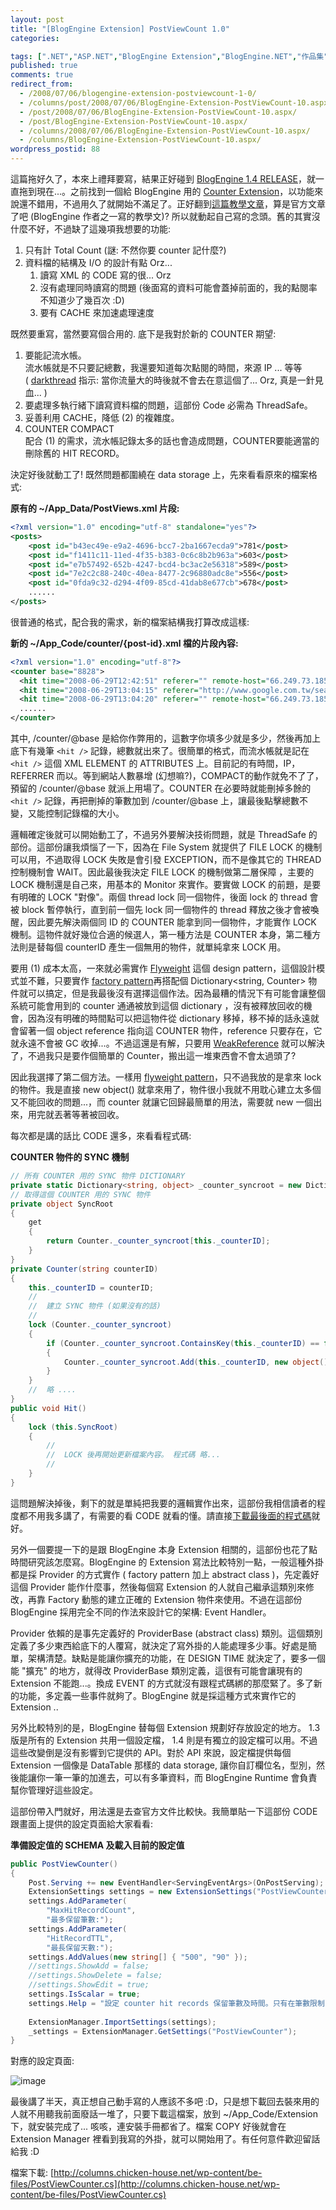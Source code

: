 ```yaml
---
layout: post
title: "[BlogEngine Extension] PostViewCount 1.0"
categories:

tags: [".NET","ASP.NET","BlogEngine Extension","BlogEngine.NET","作品集","技術隨筆"]
published: true
comments: true
redirect_from:
  - /2008/07/06/blogengine-extension-postviewcount-1-0/
  - /columns/post/2008/07/06/BlogEngine-Extension-PostViewCount-10.aspx/
  - /post/2008/07/06/BlogEngine-Extension-PostViewCount-10.aspx/
  - /post/BlogEngine-Extension-PostViewCount-10.aspx/
  - /columns/2008/07/06/BlogEngine-Extension-PostViewCount-10.aspx/
  - /columns/BlogEngine-Extension-PostViewCount-10.aspx/
wordpress_postid: 88
---
```


這篇拖好久了，本來上禮拜要寫，結果正好碰到 [BlogEngine 1.4 RELEASE](http://www.codeplex.com/blogengine/Release/ProjectReleases.aspx?ReleaseId=9451)，就一直拖到現在...。之前找到一個給 BlogEngine 用的 [Counter Extension](http://mosesofegypt.net/?tag=/blogengine.net+extensions)，以功能來說還不錯用，不過用久了就開始不滿足了。正好翻到[這篇教學文章](http://rtur.net/blog/post/2008/07/04/Writing-extensions-for-BlogEngine-14-(part-1).aspx)，算是官方文章了吧 (BlogEngine 作者之一寫的教學文)? 所以就動起自己寫的念頭。舊的其實沒什麼不好，不過缺了這幾項我想要的功能:

1. 只有計 Total Count (謎: 不然你要 counter 記什麼?)
2. 資料檔的結構及 I/O 的設計有點 Orz...
   1. 讀寫 XML 的 CODE 寫的很... Orz
   2. 沒有處理同時讀寫的問題 (後面寫的資料可能會蓋掉前面的，我的點閱率不知道少了幾百次 :D)
   3. 要有 CACHE 來加速處理速度

既然要重寫，當然要寫個合用的. 底下是我對於新的 COUNTER 期望:

1. 要能記流水帳。  
   流水帳就是不只要記總數，我還要知道每次點閱的時間，來源 IP ... 等等  
   ( [darkthread](http://blog.darkthread.net/) 指示: 當你流量大的時後就不會去在意這個了... Orz, 真是一針見血... )
2. 要處理多執行緒下讀寫資料檔的問題，這部份 Code 必需為 ThreadSafe。
3. 妥善利用 CACHE，降低 (2) 的複雜度。
4. COUNTER COMPACT  
   配合 (1) 的需求，流水帳記錄太多的話也會造成問題，COUNTER要能適當的刪除舊的 HIT RECORD。

決定好後就動工了! 既然問題都圍繞在 data storage 上，先來看看原來的檔案格式:

**原有的 ~/App_Data/PostViews.xml 片段:**

```xml
<?xml version="1.0" encoding="utf-8" standalone="yes"?>
<posts>
    <post id="b43ec49e-e9a2-4696-bcc7-2ba1667ecda9">781</post>
    <post id="f1411c11-11ed-4f35-b383-0c6c8b2b963a">603</post>
    <post id="e7b57492-652b-4247-bcd4-bc3ac2e56318">589</post>
    <post id="7e2c2c88-240c-40ea-8477-2c96880adc8e">556</post>
    <post id="0fda9c32-d294-4f09-85cd-41dab8e677cb">678</post>
    ......
</posts>
```

很普通的格式，配合我的需求，新的檔案結構我打算改成這樣:

**新的 ~/App_Code/counter/{post-id}.xml 檔的片段內容:**

```xml
<?xml version="1.0" encoding="utf-8"?>
<counter base="8828">
  <hit time="2008-06-29T12:42:51" referer="" remote-host="66.249.73.185" user-agent="Mozilla/5.0 (compatible; Googlebot/2.1; +http://www.google.com/bot.html)" />
  <hit time="2008-06-29T13:04:15" referer="http://www.google.com.tw/search?complete=1&amp;hl=zh-TW&amp;cr=countryTW&amp;rlz=1B3GGGL_zh-TWTW237TW238&amp;q=%E9%A6%99%E6%B8%AFg9&amp;start=30&amp;sa=N" remote-host="124.10.1.162" user-agent="Mozilla/5.0 (Windows; U; Windows NT 5.1; zh-TW; rv:1.9) Gecko/2008052906 Firefox/3.0" />
  <hit time="2008-06-29T13:04:20" referer="" remote-host="66.249.73.185" user-agent="Mediapartners-Google" />
  ......
</counter>
```

其中, /counter/@base 是給你作弊用的，這數字你填多少就是多少，然後再加上底下有幾筆 `<hit />` 記錄，總數就出來了。很簡單的格式，而流水帳就是記在 `<hit />` 這個 XML ELEMENT 的 ATTRIBUTES 上。目前記的有時間，IP，REFERRER 而以。等到網站人數暴增 (幻想嘛?)，COMPACT的動作就免不了了，預留的 /counter/@base 就派上用場了。COUNTER 在必要時就能刪掉多餘的 `<hit />` 記錄，再把刪掉的筆數加到 /counter/@base 上，讓最後點擊總數不變，又能控制記錄檔的大小。

邏輯確定後就可以開始動工了，不過另外要解決技術問題，就是 ThreadSafe 的部份。這部份讓我煩惱了一下，因為在 File System 就提供了 FILE LOCK 的機制可以用，不過取得 LOCK 失敗是會引發 EXCEPTION，而不是像其它的 THREAD 控制機制會 WAIT。因此最後我決定 FILE LOCK 的機制做第二層保障 ，主要的 LOCK 機制還是自己來，用基本的 Monitor 來實作。要實做 LOCK 的前題，是要有明確的 LOCK "對像"。兩個 thread lock 同一個物件，後面 lock 的 thread 會被 block 暫停執行，直到前一個先 lock 同一個物件的 thread 釋放之後才會被喚醒，因此要先解決兩個同 ID 的 COUNTER 能拿到同一個物件，才能實作 LOCK 機制。這物件就好幾位合適的候選人，第一種方法是 COUNTER 本身，第二種方法則是替每個 counterID 產生一個無用的物件，就單純拿來 LOCK 用。

要用 (1) 成本太高，一來就必需實作 [Flyweight](http://en.wikipedia.org/wiki/Flyweight_pattern) 這個 design pattern，這個設計模式並不難，只要實作 [factory pattern](http://en.wikipedia.org/wiki/Factory_method_pattern)再搭配個 Dictionary<string, Counter> 物件就可以搞定，但是我最後沒有選擇這個作法。因為最糟的情況下有可能會讓整個系統可能會用到的 counter 通通被放到這個 dictionary ，沒有被釋放回收的機會，因為沒有明確的時間點可以把這物件從 dictionary 移掉，移不掉的話永遠就會留著一個 object reference 指向這 COUNTER 物件，reference 只要存在，它就永遠不會被 GC 收掉...。不過這還是有解，只要用 [WeakReference](http://en.wikipedia.org/wiki/Weak_reference) 就可以解決了，不過我只是要作個簡單的 Counter，搬出這一堆東西會不會太過頭了?

因此我選擇了第二個方法。一樣用 [flyweight pattern](http://en.wikipedia.org/wiki/Flyweight_pattern)，只不過我放的是拿來 lock 的物件。我是直接 new object() 就拿來用了，物件很小我就不用耽心建立太多個又不能回收的問題...，而 counter 就讓它回歸最簡單的用法，需要就 new 一個出來，用完就丟著等著被回收。

每次都是講的話比 CODE 還多，來看看程式碼:

**COUNTER 物件的 SYNC 機制**

```csharp
// 所有 COUNTER 用的 SYNC 物件 DICTIONARY
private static Dictionary<string, object> _counter_syncroot = new Dictionary<string, object>();
// 取得這個 COUNTER 用的 SYNC 物件
private object SyncRoot
{
    get
    {
        return Counter._counter_syncroot[this._counterID];
    }
}
private Counter(string counterID)
{
    this._counterID = counterID;
    //
    //  建立 SYNC 物件 (如果沒有的話)
    //
    lock (Counter._counter_syncroot)
    {
        if (Counter._counter_syncroot.ContainsKey(this._counterID) == false)
        {
            Counter._counter_syncroot.Add(this._counterID, new object());
        }
    }
    //  略 ....
}
public void Hit()
{
    lock (this.SyncRoot)
    {
        //
        //  LOCK 後再開始更新檔案內容。 程式碼 略...
        //
    }
}
```

這問題解決掉後，剩下的就是單純把我要的邏輯實作出來，這部份我相信讀者的程度都不用我多講了，有需要的看 CODE 就看的懂。請直接[下載最後面的程式碼](/wp-content/be-files/PostViewCounter.cs)就好。

另外一個要提一下的是跟 BlogEngine 本身 Extension 相關的，這部份也花了點時間研究該怎麼寫。BlogEngine 的 Extension 寫法比較特別一點，一般這種外掛都是採 Provider 的方式實作 ( factory pattern 加上 abstract class )，先定義好這個 Provider 能作什麼事，然後每個寫 Extension 的人就自己繼承這類別來修改，再靠 Factory 動態的建立正確的 Extension 物件來使用。不過在這部份 BlogEngine 採用完全不同的作法來設計它的架構: Event Handler。

Provider 依賴的是事先定義好的 ProviderBase (abstract class) 類別。這個類別定義了多少東西給底下的人覆寫，就決定了寫外掛的人能處理多少事。好處是簡單，架構清楚。缺點是能讓你擴充的功能，在 DESIGN TIME 就決定了，要多一個能 "擴充" 的地方，就得改 ProviderBase 類別定義，這很有可能會讓現有的 Extension 不能跑...。換成 EVENT 的方式就沒有跟程式碼綁的那麼緊了。多了新的功能，多定義一些事件就夠了。BlogEngine 就是採這種方式來實作它的 Extension ..

另外比較特別的是，BlogEngine 替每個 Extension 規劃好存放設定的地方。 1.3 版是所有的 Extension 共用一個設定檔， 1.4 則是有獨立的設定檔可以用。不過這些改變倒是沒有影響到它提供的 API。對於 API 來說，設定檔提供每個 Extension 一個像是 DataTable 那樣的 data storage, 讓你自訂欄位名，型別，然後能讓你一筆一筆的加進去，可以有多筆資料，而 BlogEngine Runtime 會負責幫你管理好這些設定。

這部份帶入門就好，用法還是去查官方文件比較快。我簡單貼一下這部份 CODE 跟畫面上提供的設定頁面給大家看看:

**準備設定值的 SCHEMA 及載入目前的設定值**

```csharp
public PostViewCounter()
{
    Post.Serving += new EventHandler<ServingEventArgs>(OnPostServing);
    ExtensionSettings settings = new ExtensionSettings("PostViewCounter");
    settings.AddParameter(
        "MaxHitRecordCount", 
        "最多保留筆數:");
    settings.AddParameter(
        "HitRecordTTL", 
        "最長保留天數:");
    settings.AddValues(new string[] { "500", "90" });
    //settings.ShowAdd = false;
    //settings.ShowDelete = false;
    //settings.ShowEdit = true;
    settings.IsScalar = true;
    settings.Help = "設定 counter hit records 保留筆數及時間。只有在筆數限制內且沒有超過保留期限的記錄才會被留下來。";
    
    ExtensionManager.ImportSettings(settings);
    _settings = ExtensionManager.GetSettings("PostViewCounter");
}
```

對應的設定頁面:

![image](/images/2008-07-06-blogengine-extension-postviewcount-1-0/image_3.png)

最後講了半天，真正想自己動手寫的人應該不多吧 :D，只是想下載回去裝來用的人就不用聽我前面廢話一堆了，只要下載這檔案，放到 ~/App_Code/Extension 下，就安裝完成了... 咳咳，連安裝手冊都省了。檔案 COPY 好後就會在 Extension Manager 裡看到我寫的外掛，就可以開始用了。有任何意件歡迎留話給我 :D

檔案下載: [http://columns.chicken-house.net/wp-content/be-files/PostViewCounter.cs](http://columns.chicken-house.net/wp-content/be-files/PostViewCounter.cs)
